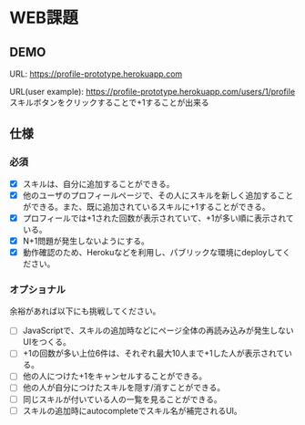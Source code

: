 # WEB課題

## DEMO
URL: https://profile-prototype.herokuapp.com

URL(user example): https://profile-prototype.herokuapp.com/users/1/profile
スキルボタンをクリックすることで+1することが出来る

## 仕様


### 必須

- [x] スキルは、自分に追加することができる。
- [x] 他のユーザのプロフィールページで、その人にスキルを新しく追加することができる。また、既に追加されているスキルに+1することができる。
- [x] プロフィールでは+1された回数が表示されていて、+1が多い順に表示されている。
- [x] N+1問題が発生しないようにする。
- [x] 動作確認のため、Herokuなどを利用し、パブリックな環境にdeployしてください。

### オプショナル

余裕があれば以下にも挑戦してください。

- [ ] JavaScriptで、スキルの追加時などにページ全体の再読み込みが発生しないUIをつくる。
- [ ] +1の回数が多い上位6件は、それぞれ最大10人まで+1した人が表示されている。
- [ ] 他の人につけた+1をキャンセルすることができる。
- [ ] 他の人が自分につけたスキルを隠す/消すことができる。
- [ ] 同じスキルが付いている人の一覧を見ることができる。
- [ ] スキルの追加時にautocompleteでスキル名が補完されるUI。

